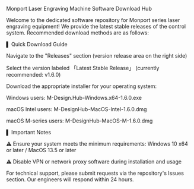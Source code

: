 Monport Laser Engraving Machine Software Download Hub

Welcome to the dedicated software repository for Monport series laser engraving equipment! We provide the latest stable releases of the control system. Recommended download methods are as follows:

▌ Quick Download Guide

Navigate to the "Releases" section (version release area on the right side)

Select the version labeled 「Latest Stable Release」 (currently recommended: v1.6.0)

Download the appropriate installer for your operating system:

Windows users: M-Design.Hub-Windows.x64-1.6.0.exe

macOS Intel users: M-DesignHub-MacOS-Intel-1.6.0.dmg

macOS M-series users: M-DesignHub-MacOS-M-1.6.0.dmg

▌ Important Notes

⚠️ Ensure your system meets the minimum requirements: Windows 10 x64 or later / MacOS 13.5 or later

⚠️ Disable VPN or network proxy software during installation and usage

For technical support, please submit requests via the repository's Issues section. Our engineers will respond within 24 hours.

